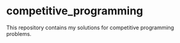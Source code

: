 # competitive_programming
This repository contains my solutions for competitive programming problems.
